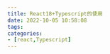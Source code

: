 ```yaml
---
title: React18+Typescript的使用
date: 2022-10-05 10:58:08
tags:
categories:
- [react,Typescript]
---
```

